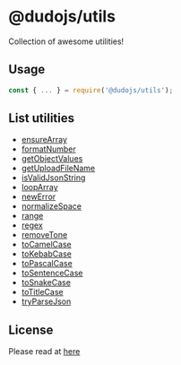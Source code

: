 # @dudojs/utils
Collection of awesome utilities!

## Usage
```javascript
const { ... } = require('@dudojs/utils');
```

## List utilities
 * [ensureArray](./src/ensureArray.ts)
 * [formatNumber](src/formatNumber.ts)
 * [getObjectValues](./src/getObjectValues.ts)
 * [getUploadFileName](./src/getUploadFileName.ts)
 * [isValidJsonString](./src/isValidJsonString.ts)
 * [loopArray](./src/loopArray.ts)
 * [newError](./src/newError.ts)
 * [normalizeSpace](./src/normalizeSpace.ts)
 * [range](./src/range.ts)
 * [regex](./src/regex.ts)
 * [removeTone](./src/removeTone.ts)
 * [toCamelCase](./src/toCamelCase.ts)
 * [toKebabCase](./src/toKebabCase.ts)
 * [toPascalCase](./src/toPascalCase.ts)
 * [toSentenceCase](./src/toSentenceCase.ts)
 * [toSnakeCase](./src/toSnakeCase.ts)
 * [toTitleCase](./src/toTitleCase.ts)
 * [tryParseJson](./src/tryParseJson.ts)

## License
Please read at [here](./LICENSE.md)
